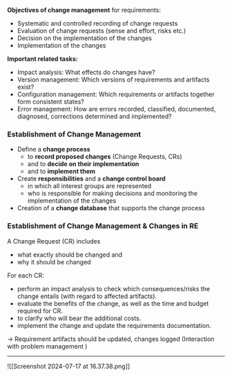 **Objectives of change management** for requirements:
- Systematic and controlled recording of change requests 
- Evaluation of change requests (sense and effort, risks etc.) 
- Decision on the implementation of the changes 
- Implementation of the changes 

**Important related tasks:**
- Impact analysis: What effects do changes have?
- Version management: Which versions of requirements and artifacts exist? 
- Configuration management: Which requirements or artifacts together form consistent states?
- Error management: How are errors recorded, classified, documented, diagnosed, corrections determined and implemented?


### Establishment of Change Management

- Define a **change process**
	- to **record proposed changes** (Change Requests, CRs)
	- and to **decide on their implementation**
	- and to **implement them**
- Create **responsibilities** and a **change control board**
	- in which all interest groups are represented
	- who is responsible for making decisions and monitoring the implementation of the changes
- Creation of a **change database** that supports the change process


### Establishment of Change Management & Changes in RE

A Change Request (CR) includes
- what exactly should be changed and
- why it should be changed 

For each CR: 
- perform an impact analysis to check which consequences/risks the change entails (with regard to affected artifacts). 
- evaluate the benefits of the change, as well as the time and budget required for CR. 
- to clarify who will bear the additional costs.
- implement the change and update the requirements documentation. 

→ Requirement artifacts should be updated, changes logged (Interaction with problem management )

---


![[Screenshot 2024-07-17 at 16.37.38.png]]